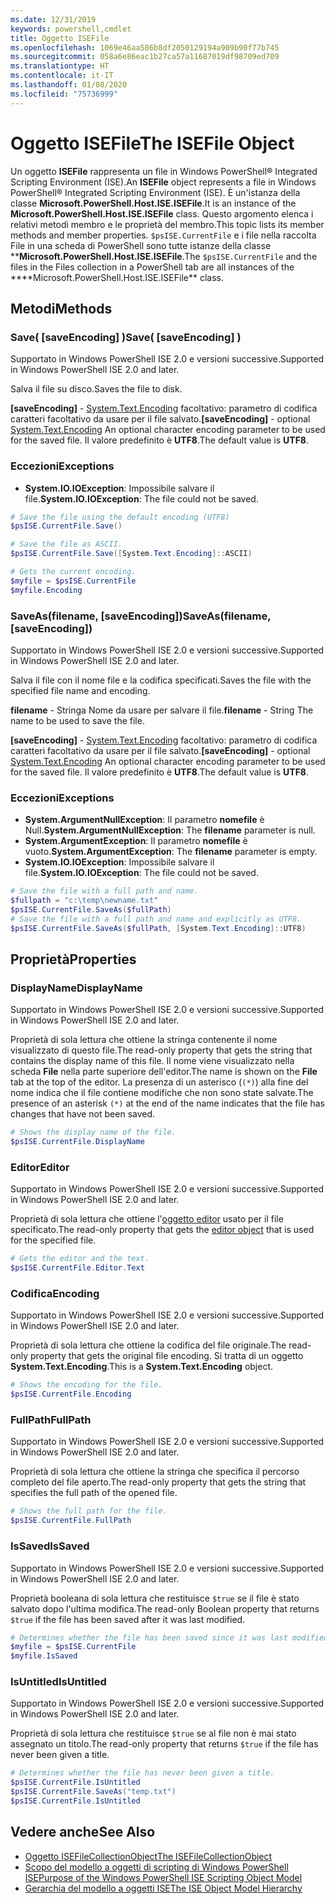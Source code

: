 ```yaml
---
ms.date: 12/31/2019
keywords: powershell,cmdlet
title: Oggetto ISEFile
ms.openlocfilehash: 1069e46aa586b8df2050129194a909b90f77b745
ms.sourcegitcommit: 058a6e86eac1b27ca57a11687019df98709ed709
ms.translationtype: HT
ms.contentlocale: it-IT
ms.lasthandoff: 01/08/2020
ms.locfileid: "75736999"
---
```

# <a name="the-isefile-object"></a><span data-ttu-id="30faf-103">Oggetto ISEFile</span><span class="sxs-lookup"><span data-stu-id="30faf-103">The ISEFile Object</span></span>

<span data-ttu-id="30faf-104">Un oggetto **ISEFile** rappresenta un file in Windows PowerShell® Integrated Scripting Environment (ISE).</span><span class="sxs-lookup"><span data-stu-id="30faf-104">An **ISEFile** object represents a file in Windows PowerShell® Integrated Scripting Environment (ISE).</span></span> <span data-ttu-id="30faf-105">È un'istanza della classe **Microsoft.PowerShell.Host.ISE.ISEFile**.</span><span class="sxs-lookup"><span data-stu-id="30faf-105">It is an instance of the **Microsoft.PowerShell.Host.ISE.ISEFile** class.</span></span> <span data-ttu-id="30faf-106">Questo argomento elenca i relativi metodi membro e le proprietà del membro.</span><span class="sxs-lookup"><span data-stu-id="30faf-106">This topic lists its member methods and member properties.</span></span> <span data-ttu-id="30faf-107">`$psISE.CurrentFile` e i file nella raccolta File in una scheda di PowerShell sono tutte istanze della classe \*\***Microsoft.PowerShell.Host.ISE.ISEFile**.</span><span class="sxs-lookup"><span data-stu-id="30faf-107">The `$psISE.CurrentFile` and the files in the Files collection in a PowerShell tab are all instances of the \*\*\*\*Microsoft.PowerShell.Host.ISE.ISEFile\*\* class.</span></span>

## <a name="methods"></a><span data-ttu-id="30faf-108">Metodi</span><span class="sxs-lookup"><span data-stu-id="30faf-108">Methods</span></span>

### <a name="save-saveencoding-"></a><span data-ttu-id="30faf-109">Save\( \[saveEncoding\] \)</span><span class="sxs-lookup"><span data-stu-id="30faf-109">Save\( \[saveEncoding\] \)</span></span>

<span data-ttu-id="30faf-110">Supportato in Windows PowerShell ISE 2.0 e versioni successive.</span><span class="sxs-lookup"><span data-stu-id="30faf-110">Supported in Windows PowerShell ISE 2.0 and later.</span></span>

<span data-ttu-id="30faf-111">Salva il file su disco.</span><span class="sxs-lookup"><span data-stu-id="30faf-111">Saves the file to disk.</span></span>

<span data-ttu-id="30faf-112">**\[saveEncoding\]** - [System.Text.Encoding](https://msdn.microsoft.com/library/system.text.encoding.aspx) facoltativo: parametro di codifica caratteri facoltativo da usare per il file salvato.</span><span class="sxs-lookup"><span data-stu-id="30faf-112">**\[saveEncoding\]** - optional [System.Text.Encoding](https://msdn.microsoft.com/library/system.text.encoding.aspx) An optional character encoding parameter to be used for the saved file.</span></span> <span data-ttu-id="30faf-113">Il valore predefinito è **UTF8**.</span><span class="sxs-lookup"><span data-stu-id="30faf-113">The default value is **UTF8**.</span></span>

### <a name="exceptions"></a><span data-ttu-id="30faf-114">Eccezioni</span><span class="sxs-lookup"><span data-stu-id="30faf-114">Exceptions</span></span>

- <span data-ttu-id="30faf-115">**System.IO.IOException**: Impossibile salvare il file.</span><span class="sxs-lookup"><span data-stu-id="30faf-115">**System.IO.IOException**: The file could not be saved.</span></span>

```powershell
# Save the file using the default encoding (UTF8)
$psISE.CurrentFile.Save()

# Save the file as ASCII.
$psISE.CurrentFile.Save([System.Text.Encoding]::ASCII)

# Gets the current encoding.
$myfile = $psISE.CurrentFile
$myfile.Encoding
```

### <a name="saveasfilename-saveencoding"></a><span data-ttu-id="30faf-116">SaveAs\(filename, \[saveEncoding\]\)</span><span class="sxs-lookup"><span data-stu-id="30faf-116">SaveAs\(filename, \[saveEncoding\]\)</span></span>

<span data-ttu-id="30faf-117">Supportato in Windows PowerShell ISE 2.0 e versioni successive.</span><span class="sxs-lookup"><span data-stu-id="30faf-117">Supported in Windows PowerShell ISE 2.0 and later.</span></span>

<span data-ttu-id="30faf-118">Salva il file con il nome file e la codifica specificati.</span><span class="sxs-lookup"><span data-stu-id="30faf-118">Saves the file with the specified file name and encoding.</span></span>

<span data-ttu-id="30faf-119">**filename** - Stringa Nome da usare per salvare il file.</span><span class="sxs-lookup"><span data-stu-id="30faf-119">**filename** - String The name to be used to save the file.</span></span>

<span data-ttu-id="30faf-120">**\[saveEncoding\]** - [System.Text.Encoding](https://msdn.microsoft.com/library/system.text.encoding.aspx) facoltativo: parametro di codifica caratteri facoltativo da usare per il file salvato.</span><span class="sxs-lookup"><span data-stu-id="30faf-120">**\[saveEncoding\]** - optional [System.Text.Encoding](https://msdn.microsoft.com/library/system.text.encoding.aspx) An optional character encoding parameter to be used for the saved file.</span></span> <span data-ttu-id="30faf-121">Il valore predefinito è **UTF8**.</span><span class="sxs-lookup"><span data-stu-id="30faf-121">The default value is **UTF8**.</span></span>

### <a name="exceptions"></a><span data-ttu-id="30faf-122">Eccezioni</span><span class="sxs-lookup"><span data-stu-id="30faf-122">Exceptions</span></span>

- <span data-ttu-id="30faf-123">**System.ArgumentNullException**: Il parametro **nomefile** è Null.</span><span class="sxs-lookup"><span data-stu-id="30faf-123">**System.ArgumentNullException**: The **filename** parameter is null.</span></span>
- <span data-ttu-id="30faf-124">**System.ArgumentException**: Il parametro **nomefile** è vuoto.</span><span class="sxs-lookup"><span data-stu-id="30faf-124">**System.ArgumentException**: The **filename** parameter is empty.</span></span>
- <span data-ttu-id="30faf-125">**System.IO.IOException**: Impossibile salvare il file.</span><span class="sxs-lookup"><span data-stu-id="30faf-125">**System.IO.IOException**: The file could not be saved.</span></span>

```powershell
# Save the file with a full path and name.
$fullpath = "c:\temp\newname.txt"
$psISE.CurrentFile.SaveAs($fullPath)
# Save the file with a full path and name and explicitly as UTF8.
$psISE.CurrentFile.SaveAs($fullPath, [System.Text.Encoding]::UTF8)
```

## <a name="properties"></a><span data-ttu-id="30faf-126">Proprietà</span><span class="sxs-lookup"><span data-stu-id="30faf-126">Properties</span></span>

### <a name="displayname"></a><span data-ttu-id="30faf-127">DisplayName</span><span class="sxs-lookup"><span data-stu-id="30faf-127">DisplayName</span></span>

<span data-ttu-id="30faf-128">Supportato in Windows PowerShell ISE 2.0 e versioni successive.</span><span class="sxs-lookup"><span data-stu-id="30faf-128">Supported in Windows PowerShell ISE 2.0 and later.</span></span>

<span data-ttu-id="30faf-129">Proprietà di sola lettura che ottiene la stringa contenente il nome visualizzato di questo file.</span><span class="sxs-lookup"><span data-stu-id="30faf-129">The read-only property that gets the string that contains the display name of this file.</span></span> <span data-ttu-id="30faf-130">Il nome viene visualizzato nella scheda **File** nella parte superiore dell'editor.</span><span class="sxs-lookup"><span data-stu-id="30faf-130">The name is shown on the **File** tab at the top of the editor.</span></span> <span data-ttu-id="30faf-131">La presenza di un asterisco (`(*)`) alla fine del nome indica che il file contiene modifiche che non sono state salvate.</span><span class="sxs-lookup"><span data-stu-id="30faf-131">The presence of an asterisk `(*)` at the end of the name indicates that the file has changes that have not been saved.</span></span>

```powershell
# Shows the display name of the file.
$psISE.CurrentFile.DisplayName
```

### <a name="editor"></a><span data-ttu-id="30faf-132">Editor</span><span class="sxs-lookup"><span data-stu-id="30faf-132">Editor</span></span>

<span data-ttu-id="30faf-133">Supportato in Windows PowerShell ISE 2.0 e versioni successive.</span><span class="sxs-lookup"><span data-stu-id="30faf-133">Supported in Windows PowerShell ISE 2.0 and later.</span></span>

<span data-ttu-id="30faf-134">Proprietà di sola lettura che ottiene l'[oggetto editor](The-ISEEditor-Object.md) usato per il file specificato.</span><span class="sxs-lookup"><span data-stu-id="30faf-134">The read-only property that gets the [editor object](The-ISEEditor-Object.md) that is used for the specified file.</span></span>

```powershell
# Gets the editor and the text.
$psISE.CurrentFile.Editor.Text
```

### <a name="encoding"></a><span data-ttu-id="30faf-135">Codifica</span><span class="sxs-lookup"><span data-stu-id="30faf-135">Encoding</span></span>

<span data-ttu-id="30faf-136">Supportato in Windows PowerShell ISE 2.0 e versioni successive.</span><span class="sxs-lookup"><span data-stu-id="30faf-136">Supported in Windows PowerShell ISE 2.0 and later.</span></span>

<span data-ttu-id="30faf-137">Proprietà di sola lettura che ottiene la codifica del file originale.</span><span class="sxs-lookup"><span data-stu-id="30faf-137">The read-only property that gets the original file encoding.</span></span> <span data-ttu-id="30faf-138">Si tratta di un oggetto **System.Text.Encoding**.</span><span class="sxs-lookup"><span data-stu-id="30faf-138">This is a **System.Text.Encoding** object.</span></span>

```powershell
# Shows the encoding for the file.
$psISE.CurrentFile.Encoding
```

### <a name="fullpath"></a><span data-ttu-id="30faf-139">FullPath</span><span class="sxs-lookup"><span data-stu-id="30faf-139">FullPath</span></span>

<span data-ttu-id="30faf-140">Supportato in Windows PowerShell ISE 2.0 e versioni successive.</span><span class="sxs-lookup"><span data-stu-id="30faf-140">Supported in Windows PowerShell ISE 2.0 and later.</span></span>

<span data-ttu-id="30faf-141">Proprietà di sola lettura che ottiene la stringa che specifica il percorso completo del file aperto.</span><span class="sxs-lookup"><span data-stu-id="30faf-141">The read-only property that gets the string that specifies the full path of the opened file.</span></span>

```powershell
# Shows the full path for the file.
$psISE.CurrentFile.FullPath
```

### <a name="issaved"></a><span data-ttu-id="30faf-142">IsSaved</span><span class="sxs-lookup"><span data-stu-id="30faf-142">IsSaved</span></span>

<span data-ttu-id="30faf-143">Supportato in Windows PowerShell ISE 2.0 e versioni successive.</span><span class="sxs-lookup"><span data-stu-id="30faf-143">Supported in Windows PowerShell ISE 2.0 and later.</span></span>

<span data-ttu-id="30faf-144">Proprietà booleana di sola lettura che restituisce `$true` se il file è stato salvato dopo l'ultima modifica.</span><span class="sxs-lookup"><span data-stu-id="30faf-144">The read-only Boolean property that returns `$true` if the file has been saved after it was last modified.</span></span>

```powershell
# Determines whether the file has been saved since it was last modified.
$myfile = $psISE.CurrentFile
$myfile.IsSaved
```

### <a name="isuntitled"></a><span data-ttu-id="30faf-145">IsUntitled</span><span class="sxs-lookup"><span data-stu-id="30faf-145">IsUntitled</span></span>

<span data-ttu-id="30faf-146">Supportato in Windows PowerShell ISE 2.0 e versioni successive.</span><span class="sxs-lookup"><span data-stu-id="30faf-146">Supported in Windows PowerShell ISE 2.0 and later.</span></span>

<span data-ttu-id="30faf-147">Proprietà di sola lettura che restituisce `$true` se al file non è mai stato assegnato un titolo.</span><span class="sxs-lookup"><span data-stu-id="30faf-147">The read-only property that returns `$true` if the file has never been given a title.</span></span>

```powershell
# Determines whether the file has never been given a title.
$psISE.CurrentFile.IsUntitled
$psISE.CurrentFile.SaveAs("temp.txt")
$psISE.CurrentFile.IsUntitled
```

## <a name="see-also"></a><span data-ttu-id="30faf-148">Vedere anche</span><span class="sxs-lookup"><span data-stu-id="30faf-148">See Also</span></span>

- [<span data-ttu-id="30faf-149">Oggetto ISEFileCollectionObject</span><span class="sxs-lookup"><span data-stu-id="30faf-149">The ISEFileCollectionObject</span></span>](The-ISEFileCollection-Object.md)
- [<span data-ttu-id="30faf-150">Scopo del modello a oggetti di scripting di Windows PowerShell ISE</span><span class="sxs-lookup"><span data-stu-id="30faf-150">Purpose of the Windows PowerShell ISE Scripting Object Model</span></span>](Purpose-of-the-Windows-PowerShell-ISE-Scripting-Object-Model.md)
- [<span data-ttu-id="30faf-151">Gerarchia del modello a oggetti ISE</span><span class="sxs-lookup"><span data-stu-id="30faf-151">The ISE Object Model Hierarchy</span></span>](The-ISE-Object-Model-Hierarchy.md)
